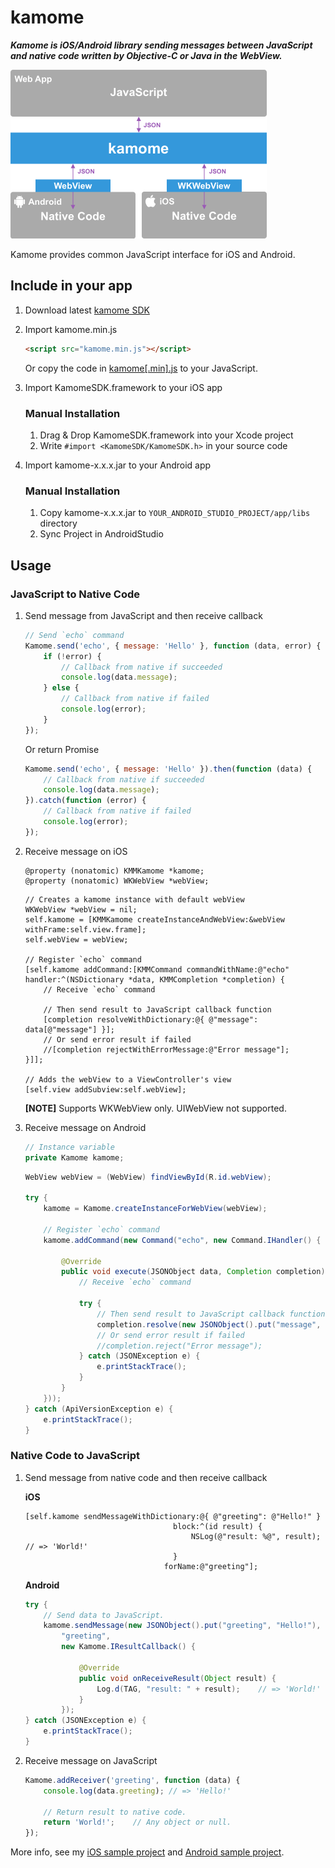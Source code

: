 # kamome

***Kamome is iOS/Android library sending messages between JavaScript and native code written by Objective-C or Java in the WebView.***

<img src="./README/images/illustration.png" width="410">

Kamome provides common JavaScript interface for iOS and Android.

## Include in your app

1. Download latest [kamome SDK](https://github.com/HituziANDO/kamome/releases)

1. Import kamome.min.js
	
	```html
	<script src="kamome.min.js"></script>
	```
	
	Or copy the code in [kamome[.min].js](https://github.com/HituziANDO/kamome/blob/master/js/src/kamome.js) to your JavaScript.

1. Import KamomeSDK.framework to your iOS app
	
	### Manual Installation
	
	1. Drag & Drop KamomeSDK.framework into your Xcode project
	1. Write `#import <KamomeSDK/KamomeSDK.h>` in your source code

1. Import kamome-x.x.x.jar to your Android app
	
	### Manual Installation
	
	1. Copy kamome-x.x.x.jar to `YOUR_ANDROID_STUDIO_PROJECT/app/libs` directory
	1. Sync Project in AndroidStudio

## Usage

### JavaScript to Native Code

1. Send message from JavaScript and then receive callback
	
	```javascript
	// Send `echo` command
	Kamome.send('echo', { message: 'Hello' }, function (data, error) {
	    if (!error) {
	        // Callback from native if succeeded
	        console.log(data.message);
	    } else {
	        // Callback from native if failed
	        console.log(error);
	    }
	});
	```
	
	Or return Promise
	
	```javascript
	Kamome.send('echo', { message: 'Hello' }).then(function (data) {
	    // Callback from native if succeeded
	    console.log(data.message);
	}).catch(function (error) {
	    // Callback from native if failed
	    console.log(error);
	});
	```

1. Receive message on iOS
	
	```objc
	@property (nonatomic) KMMKamome *kamome;
	@property (nonatomic) WKWebView *webView;
	```
	
	```objc
	// Creates a kamome instance with default webView
    WKWebView *webView = nil;
    self.kamome = [KMMKamome createInstanceAndWebView:&webView withFrame:self.view.frame];
    self.webView = webView;
	
	// Register `echo` command
	[self.kamome addCommand:[KMMCommand commandWithName:@"echo" handler:^(NSDictionary *data, KMMCompletion *completion) {
	    // Receive `echo` command
	    
	    // Then send result to JavaScript callback function
	    [completion resolveWithDictionary:@{ @"message": data[@"message"] }];
	    // Or send error result if failed
	    //[completion rejectWithErrorMessage:@"Error message"];
	}]];
	
	// Adds the webView to a ViewController's view
	[self.view addSubview:self.webView];
	```
	
	**[NOTE]** Supports WKWebView only. UIWebView not supported.
	
1. Receive message on Android
	
	```java
	// Instance variable
	private Kamome kamome;
	```
	
	```java
	WebView webView = (WebView) findViewById(R.id.webView);
	
	try {
	    kamome = Kamome.createInstanceForWebView(webView);
	    
	    // Register `echo` command
	    kamome.addCommand(new Command("echo", new Command.IHandler() {
	        
	        @Override
	        public void execute(JSONObject data, Completion completion) {
	            // Receive `echo` command
	            
	            try {
	                // Then send result to JavaScript callback function
	                completion.resolve(new JSONObject().put("message", data.getString("message")));
	                // Or send error result if failed
	                //completion.reject("Error message");
	            } catch (JSONException e) {
	                e.printStackTrace();
	            }
	        }
	    }));
	} catch (ApiVersionException e) {
	    e.printStackTrace();
	}
	```

### Native Code to JavaScript

1. Send message from native code and then receive callback

	**iOS**
	
	```objc
	[self.kamome sendMessageWithDictionary:@{ @"greeting": @"Hello!" }
                                     block:^(id result) {
                                         NSLog(@"result: %@", result);	// => 'World!'
                                     }
                                   forName:@"greeting"];
	```
	
	**Android**
	
	```java
	try {
	    // Send data to JavaScript.
	    kamome.sendMessage(new JSONObject().put("greeting", "Hello!"),
	        "greeting",
	        new Kamome.IResultCallback() {
	            
	            @Override
	            public void onReceiveResult(Object result) {
	                Log.d(TAG, "result: " + result);	// => 'World!'
	            }
	        });
	} catch (JSONException e) {
	    e.printStackTrace();
	}
	```
	
1. Receive message on JavaScript
	
	```javascript
	Kamome.addReceiver('greeting', function (data) {
	    console.log(data.greeting);	// => 'Hello!'
	    
	    // Return result to native code.
	    return 'World!';	// Any object or null.
	});
	```

More info, see my [iOS sample project](https://github.com/HituziANDO/kamome/tree/master/ios) and [Android sample project](https://github.com/HituziANDO/kamome/tree/master/android).
